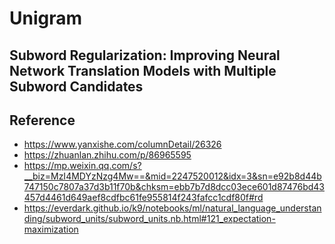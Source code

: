 # Unigram

## Subword Regularization: Improving Neural Network Translation Models with Multiple Subword Candidates

## Reference

- https://www.yanxishe.com/columnDetail/26326
- https://zhuanlan.zhihu.com/p/86965595
- https://mp.weixin.qq.com/s?__biz=MzI4MDYzNzg4Mw==&mid=2247520012&idx=3&sn=e92b8d44b747150c7807a37d3b11f70b&chksm=ebb7b7d8dcc03ece601d87476bd43457d4461d649aef8cdfbc61fe955814f243fafcc1cdf80f#rd
- https://everdark.github.io/k9/notebooks/ml/natural_language_understanding/subword_units/subword_units.nb.html#121_expectation-maximization